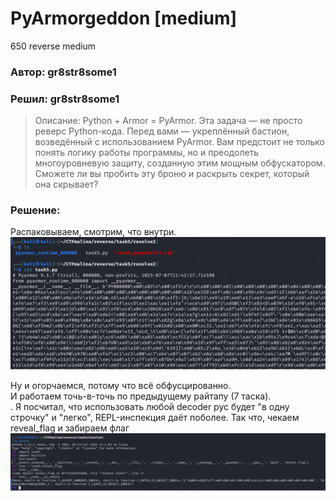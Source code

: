 # PyArmorgeddon [medium]
650
reverse medium

### Автор: gr8str8some1
### Решил: gr8str8some1

> Описание: Python + Armor = PyArmor.
Эта задача — не просто реверс Python-кода. Перед вами — укреплённый бастион, возведённый с использованием PyArmor. Вам предстоит не только понять логику работы программы, но и преодолеть многоуровневую защиту, созданную этим мощным обфускатором. Сможете ли вы пробить эту броню и раскрыть секрет, который она скрывает?

### Решение:
Распаковываем, смотрим, что внутри.<br>
![img.png](images/img.png)

Ну и огорчаемся, потому что всё обфусцированно.<br>
И работаем точь-в-точь по предыдущему райтапу (7 таска).<br>.
Я посчитал, что использовать любой decoder pyc будет "в одну строчку" и "легко", REPL-инспекция даёт поболее.
Так что, чекаем reveal_flag и забираем флаг<br>
![img_1.png](images/img_1.png)

